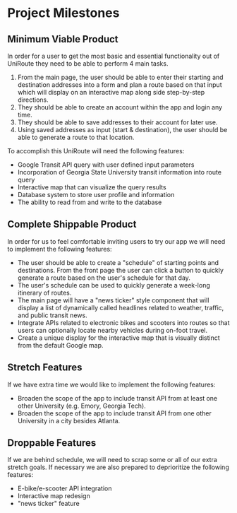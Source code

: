 # Project Milestones

## Minimum Viable Product

In order for a user to get the most basic and essential functionality out of UniRoute they need to be able to perform 4 main tasks.

1. From the main page, the user should be able to enter their starting and destination addresses into a form and plan a route based on that input which will display on an interactive map along side step-by-step directions.
2. They should be able to create an account within the app and login any time.
3. They should be able to save addresses to their account for later use.
4. Using saved addresses as input (start & destination), the user should be able to generate a route to that location.

To accomplish this UniRoute will need the following features:

- Google Transit API query with user defined input parameters
- Incorporation of Georgia State University transit information into route query
- Interactive map that can visualize the query results
- Database system to store user profile and information
- The ability to read from and write to the database

## Complete Shippable Product

In order for us to feel comfortable inviting users to try our app we will need to implement the following features:

- The user should be able to create a "schedule" of starting points and destinations. From the front page the user can click a button to quickly generate a route based on the user's schedule for that day.
- The user's schedule can be used to quickly generate a week-long itinerary of routes.
- The main page will have a "news ticker" style component that will display a list of dynamically called headlines related to weather, traffic, and public transit news.
- Integrate APIs related to electronic bikes and scooters into routes so that users can optionally locate nearby vehicles during on-foot travel.
- Create a unique display for the interactive map that is visually distinct from the default Google map.

## Stretch Features

If we have extra time we would like to implement the following features:

- Broaden the scope of the app to include transit API from at least one other University (e.g. Emory, Georgia Tech).
- Broaden the scope of the app to include transit API from one other University in a city besides Atlanta.

## Droppable Features

If we are behind schedule, we will need to scrap some or all of our extra stretch goals. If necessary we are also prepared to deprioritize the following features:

- E-bike/e-scooter API integration
- Interactive map redesign
- "news ticker" feature
